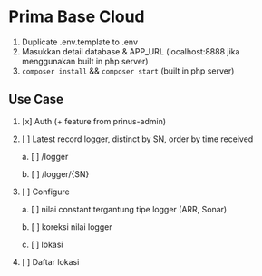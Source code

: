 # Prima Base Cloud

1. Duplicate .env.template to .env
2. Masukkan detail database & APP_URL (localhost:8888 jika menggunakan built in php server)
3. `composer install` && `composer start` (built in php server)

## Use Case

1. [x] Auth (+ feature from prinus-admin)

2. [ ] Latest record logger, distinct by SN, order by time received

	a. [ ] /logger

	b. [ ] /logger/{SN}

3. [ ] Configure

	a. [ ] nilai constant tergantung tipe logger (ARR, Sonar)

	b. [ ] koreksi nilai logger

	c. [ ] lokasi

4. [ ] Daftar lokasi